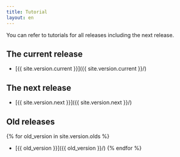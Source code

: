 ```yaml
---
title: Tutorial
layout: en
---
```


You can refer to tutorials for all releases including the next
release.

## The current release

* [{{ site.version.current }}]({{ site.version.current }}/)

## The next release

* [{{ site.version.next }}]({{ site.version.next }}/)

## Old releases

{% for old_version in site.version.olds %}
* [{{ old_version }}]({{ old_version }}/)
{% endfor %}
